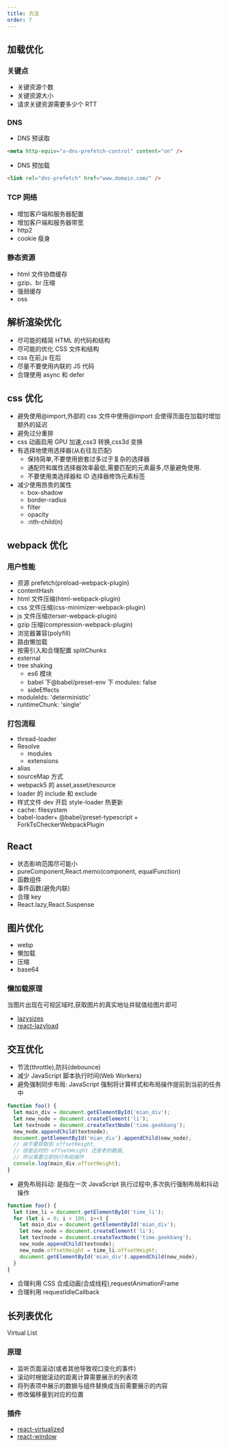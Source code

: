 ```yaml
---
title: 方法
order: 7
---
```


## 加载优化

### 关键点

- 关键资源个数
- 关键资源大小
- 请求关键资源需要多少个 RTT

### DNS

- DNS 预读取

```html
<meta http-equiv="x-dns-prefetch-control" content="on" />
```

- DNS 预加载

```html
<link rel="dns-prefetch" href="www.domain.com/" />
```

### TCP 网络

- 增加客户端和服务器配置
- 增加客户端和服务器带宽
- http2
- cookie 瘦身

### 静态资源

- html 文件协商缓存
- gzip、br 压缩
- 强弱缓存
- oss

## 解析渲染优化

- 尽可能的精简 HTML 的代码和结构
- 尽可能的优化 CSS 文件和结构
- css 在前,js 在后
- 尽量不要使用内联的 JS 代码
- 合理使用 async 和 defer

## css 优化

- 避免使用@import,外部的 css 文件中使用@import 会使得页面在加载时增加额外的延迟
- 避免过分重排
- css 动画启用 GPU 加速,css3 转换,css3d 变换
- 有选择地使用选择器(从右往左匹配)
  - 保持简单,不要使用嵌套过多过于复杂的选择器
  - 通配符和属性选择器效率最低,需要匹配的元素最多,尽量避免使用.
  - 不要使用类选择器和 ID 选择器修饰元素标签
- 减少使用昂贵的属性
  - box-shadow
  - border-radius
  - filter
  - opacity
  - :nth-child(n)

## webpack 优化

### 用户性能

- 资源 prefetch(preload-webpack-plugin)
- contentHash
- html 文件压缩(html-webpack-plugin)
- css 文件压缩(css-minimizer-webpack-plugin)
- js 文件压缩(terser-webpack-plugin)
- gzip 压缩(compression-webpack-plugin)
- 浏览器兼容(polyfill)
- 路由懒加载
- 按需引入和合理配置 splitChunks
- external
- tree shaking
  - es6 模块
  - babel 下@babel/preset-env 下 modules: false
  - sideEffects
- moduleIds: 'deterministic'
- runtimeChunk: 'single'

### 打包流程

- thread-loader
- Resolve
  - modules
  - extensions
- alias
- sourceMap 方式
- webpack5 的 asset,asset/resource
- loader 的 include 和 exclude
- 样式文件 dev 开启 style-loader 热更新
- cache: filesystem
- babel-loader+ @babel/preset-typescript + ForkTsCheckerWebpackPlugin

## React

- 状态影响范围尽可能小
- pureComponent,React.memo(component, equalFunction)
- 函数组件
- 事件函数(避免内联)
- 合理 key
- React.lazy,React.Suspense

## 图片优化

- webp
- 懒加载
- 压缩
- base64

### 懒加载原理

当图片出现在可视区域时,获取图片的真实地址并赋值给图片即可

- [lazysizes](https://github.com/aFarkas/lazysizes)
- [react-lazyload](https://github.com/twobin/react-lazyload)

## 交互优化

- 节流(throttle),防抖(debounce)
- 减少 JavaScript 脚本执行时间(Web Workers)
- 避免强制同步布局: JavaScript 强制将计算样式和布局操作提前到当前的任务中

```js
function foo() {
  let main_div = document.getElementById('mian_div');
  let new_node = document.createElement('li');
  let textnode = document.createTextNode('time.geekbang');
  new_node.appendChild(textnode);
  document.getElementById('mian_div').appendChild(new_node);
  // 由于要获取到 offsetHeight,
  // 但是此时的 offsetHeight 还是老的数据,
  // 所以需要立即执行布局操作
  console.log(main_div.offsetHeight);
}
```

- 避免布局抖动: 是指在一次 JavaScript 执行过程中,多次执行强制布局和抖动操作

```js
function foo() {
  let time_li = document.getElementById('time_li');
  for (let i = 0; i < 100; i++) {
    let main_div = document.getElementById('mian_div');
    let new_node = document.createElement('li');
    let textnode = document.createTextNode('time.geekbang');
    new_node.appendChild(textnode);
    new_node.offsetHeight = time_li.offsetHeight;
    document.getElementById('mian_div').appendChild(new_node);
  }
}
```

- 合理利用 CSS 合成动画(合成线程),requestAnimationFrame
- 合理利用 requestIdleCallback

## 长列表优化

Virtual List

### 原理

- 监听页面滚动(或者其他导致视口变化的事件)
- 滚动时根据滚动的距离计算需要展示的列表项
- 将列表项中展示的数据与组件替换成当前需要展示的内容
- 修改偏移量到对应的位置

### 插件

- [react-virtualized](https://github.com/bvaughn/react-virtualized)
- [react-window](https://github.com/bvaughn/react-window)
